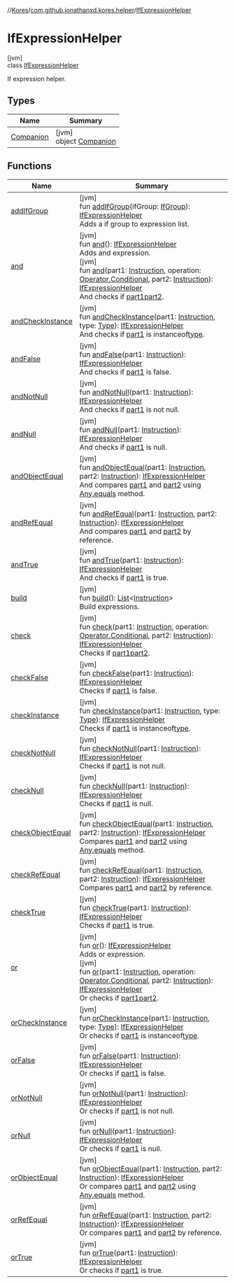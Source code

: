 //[Kores](../../../index.md)/[com.github.jonathanxd.kores.helper](../index.md)/[IfExpressionHelper](index.md)

# IfExpressionHelper

[jvm]\
class [IfExpressionHelper](index.md)

If expression helper.

## Types

| Name | Summary |
|---|---|
| [Companion](-companion/index.md) | [jvm]<br>object [Companion](-companion/index.md) |

## Functions

| Name | Summary |
|---|---|
| [addIfGroup](add-if-group.md) | [jvm]<br>fun [addIfGroup](add-if-group.md)(ifGroup: [IfGroup](../../com.github.jonathanxd.kores.base/-if-group/index.md)): [IfExpressionHelper](index.md)<br>Adds a if group to expression list. |
| [and](and.md) | [jvm]<br>fun [and](and.md)(): [IfExpressionHelper](index.md)<br>Adds and expression.<br>[jvm]<br>fun [and](and.md)(part1: [Instruction](../../com.github.jonathanxd.kores/-instruction/index.md), operation: [Operator.Conditional](../../com.github.jonathanxd.kores.operator/-operator/-conditional/index.md), part2: [Instruction](../../com.github.jonathanxd.kores/-instruction/index.md)): [IfExpressionHelper](index.md)<br>And checks if [part1](and.md)[part2](and.md). |
| [andCheckInstance](and-check-instance.md) | [jvm]<br>fun [andCheckInstance](and-check-instance.md)(part1: [Instruction](../../com.github.jonathanxd.kores/-instruction/index.md), type: [Type](https://docs.oracle.com/javase/8/docs/api/java/lang/reflect/Type.html)): [IfExpressionHelper](index.md)<br>And checks if [part1](and-check-instance.md) is instanceof[type](and-check-instance.md). |
| [andFalse](and-false.md) | [jvm]<br>fun [andFalse](and-false.md)(part1: [Instruction](../../com.github.jonathanxd.kores/-instruction/index.md)): [IfExpressionHelper](index.md)<br>And checks if [part1](and-false.md) is false. |
| [andNotNull](and-not-null.md) | [jvm]<br>fun [andNotNull](and-not-null.md)(part1: [Instruction](../../com.github.jonathanxd.kores/-instruction/index.md)): [IfExpressionHelper](index.md)<br>And checks if [part1](and-not-null.md) is not null. |
| [andNull](and-null.md) | [jvm]<br>fun [andNull](and-null.md)(part1: [Instruction](../../com.github.jonathanxd.kores/-instruction/index.md)): [IfExpressionHelper](index.md)<br>And checks if [part1](and-null.md) is null. |
| [andObjectEqual](and-object-equal.md) | [jvm]<br>fun [andObjectEqual](and-object-equal.md)(part1: [Instruction](../../com.github.jonathanxd.kores/-instruction/index.md), part2: [Instruction](../../com.github.jonathanxd.kores/-instruction/index.md)): [IfExpressionHelper](index.md)<br>And compares [part1](and-object-equal.md) and [part2](and-object-equal.md) using [Any.equals](https://kotlinlang.org/api/latest/jvm/stdlib/kotlin/-any/equals.html) method. |
| [andRefEqual](and-ref-equal.md) | [jvm]<br>fun [andRefEqual](and-ref-equal.md)(part1: [Instruction](../../com.github.jonathanxd.kores/-instruction/index.md), part2: [Instruction](../../com.github.jonathanxd.kores/-instruction/index.md)): [IfExpressionHelper](index.md)<br>And compares [part1](and-ref-equal.md) and [part2](and-ref-equal.md) by reference. |
| [andTrue](and-true.md) | [jvm]<br>fun [andTrue](and-true.md)(part1: [Instruction](../../com.github.jonathanxd.kores/-instruction/index.md)): [IfExpressionHelper](index.md)<br>And checks if [part1](and-true.md) is true. |
| [build](build.md) | [jvm]<br>fun [build](build.md)(): [List](https://kotlinlang.org/api/latest/jvm/stdlib/kotlin.collections/-list/index.html)<[Instruction](../../com.github.jonathanxd.kores/-instruction/index.md)><br>Build expressions. |
| [check](check.md) | [jvm]<br>fun [check](check.md)(part1: [Instruction](../../com.github.jonathanxd.kores/-instruction/index.md), operation: [Operator.Conditional](../../com.github.jonathanxd.kores.operator/-operator/-conditional/index.md), part2: [Instruction](../../com.github.jonathanxd.kores/-instruction/index.md)): [IfExpressionHelper](index.md)<br>Checks if [part1](check.md)[part2](check.md). |
| [checkFalse](check-false.md) | [jvm]<br>fun [checkFalse](check-false.md)(part1: [Instruction](../../com.github.jonathanxd.kores/-instruction/index.md)): [IfExpressionHelper](index.md)<br>Checks if [part1](check-false.md) is false. |
| [checkInstance](check-instance.md) | [jvm]<br>fun [checkInstance](check-instance.md)(part1: [Instruction](../../com.github.jonathanxd.kores/-instruction/index.md), type: [Type](https://docs.oracle.com/javase/8/docs/api/java/lang/reflect/Type.html)): [IfExpressionHelper](index.md)<br>Checks if [part1](check-instance.md) is instanceof[type](check-instance.md). |
| [checkNotNull](check-not-null.md) | [jvm]<br>fun [checkNotNull](check-not-null.md)(part1: [Instruction](../../com.github.jonathanxd.kores/-instruction/index.md)): [IfExpressionHelper](index.md)<br>Checks if [part1](check-not-null.md) is not null. |
| [checkNull](check-null.md) | [jvm]<br>fun [checkNull](check-null.md)(part1: [Instruction](../../com.github.jonathanxd.kores/-instruction/index.md)): [IfExpressionHelper](index.md)<br>Checks if [part1](check-null.md) is null. |
| [checkObjectEqual](check-object-equal.md) | [jvm]<br>fun [checkObjectEqual](check-object-equal.md)(part1: [Instruction](../../com.github.jonathanxd.kores/-instruction/index.md), part2: [Instruction](../../com.github.jonathanxd.kores/-instruction/index.md)): [IfExpressionHelper](index.md)<br>Compares [part1](check-object-equal.md) and [part2](check-object-equal.md) using [Any.equals](https://kotlinlang.org/api/latest/jvm/stdlib/kotlin/-any/equals.html) method. |
| [checkRefEqual](check-ref-equal.md) | [jvm]<br>fun [checkRefEqual](check-ref-equal.md)(part1: [Instruction](../../com.github.jonathanxd.kores/-instruction/index.md), part2: [Instruction](../../com.github.jonathanxd.kores/-instruction/index.md)): [IfExpressionHelper](index.md)<br>Compares [part1](check-ref-equal.md) and [part2](check-ref-equal.md) by reference. |
| [checkTrue](check-true.md) | [jvm]<br>fun [checkTrue](check-true.md)(part1: [Instruction](../../com.github.jonathanxd.kores/-instruction/index.md)): [IfExpressionHelper](index.md)<br>Checks if [part1](check-true.md) is true. |
| [or](or.md) | [jvm]<br>fun [or](or.md)(): [IfExpressionHelper](index.md)<br>Adds or expression.<br>[jvm]<br>fun [or](or.md)(part1: [Instruction](../../com.github.jonathanxd.kores/-instruction/index.md), operation: [Operator.Conditional](../../com.github.jonathanxd.kores.operator/-operator/-conditional/index.md), part2: [Instruction](../../com.github.jonathanxd.kores/-instruction/index.md)): [IfExpressionHelper](index.md)<br>Or checks if [part1](or.md)[part2](or.md). |
| [orCheckInstance](or-check-instance.md) | [jvm]<br>fun [orCheckInstance](or-check-instance.md)(part1: [Instruction](../../com.github.jonathanxd.kores/-instruction/index.md), type: [Type](https://docs.oracle.com/javase/8/docs/api/java/lang/reflect/Type.html)): [IfExpressionHelper](index.md)<br>Or checks if [part1](or-check-instance.md) is instanceof[type](or-check-instance.md). |
| [orFalse](or-false.md) | [jvm]<br>fun [orFalse](or-false.md)(part1: [Instruction](../../com.github.jonathanxd.kores/-instruction/index.md)): [IfExpressionHelper](index.md)<br>Or checks if [part1](or-false.md) is false. |
| [orNotNull](or-not-null.md) | [jvm]<br>fun [orNotNull](or-not-null.md)(part1: [Instruction](../../com.github.jonathanxd.kores/-instruction/index.md)): [IfExpressionHelper](index.md)<br>Or checks if [part1](or-not-null.md) is not null. |
| [orNull](or-null.md) | [jvm]<br>fun [orNull](or-null.md)(part1: [Instruction](../../com.github.jonathanxd.kores/-instruction/index.md)): [IfExpressionHelper](index.md)<br>Or checks if [part1](or-null.md) is null. |
| [orObjectEqual](or-object-equal.md) | [jvm]<br>fun [orObjectEqual](or-object-equal.md)(part1: [Instruction](../../com.github.jonathanxd.kores/-instruction/index.md), part2: [Instruction](../../com.github.jonathanxd.kores/-instruction/index.md)): [IfExpressionHelper](index.md)<br>Or compares [part1](or-object-equal.md) and [part2](or-object-equal.md) using [Any.equals](https://kotlinlang.org/api/latest/jvm/stdlib/kotlin/-any/equals.html) method. |
| [orRefEqual](or-ref-equal.md) | [jvm]<br>fun [orRefEqual](or-ref-equal.md)(part1: [Instruction](../../com.github.jonathanxd.kores/-instruction/index.md), part2: [Instruction](../../com.github.jonathanxd.kores/-instruction/index.md)): [IfExpressionHelper](index.md)<br>Or compares [part1](or-ref-equal.md) and [part2](or-ref-equal.md) by reference. |
| [orTrue](or-true.md) | [jvm]<br>fun [orTrue](or-true.md)(part1: [Instruction](../../com.github.jonathanxd.kores/-instruction/index.md)): [IfExpressionHelper](index.md)<br>Or checks if [part1](or-true.md) is true. |
